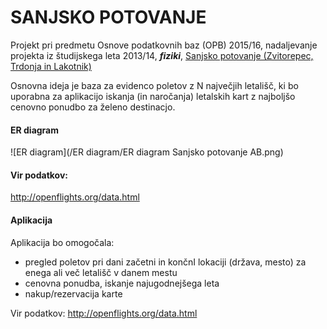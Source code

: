 # SANJSKO POTOVANJE
Projekt pri predmetu Osnove podatkovnih baz (OPB) 2015/16, nadaljevanje projekta iz študijskega leta 2013/14, _**fiziki**_, [Sanjsko potovanje (Zvitorepec, Trdonja in Lakotnik)](http://ucilnica1314.fmf.uni-lj.si/mod/wiki/view.php?id=10382)


Osnovna ideja je baza za evidenco poletov z N največjih letališč, ki bo uporabna za aplikacijo iskanja (in naročanja) letalskih kart z najboljšo cenovno ponudbo za želeno destinacjo.

#### ER diagram
![ER diagram](/ER diagram/ER diagram Sanjsko potovanje AB.png)

#### Vir podatkov: 
http://openflights.org/data.html

#### Aplikacija

Aplikacija bo omogočala: 
* pregled poletov pri dani začetni in končnI lokaciji (država, mesto) za enega ali več letališč v danem mestu
* cenovna ponudba, iskanje najugodnejšega leta
* nakup/rezervacija karte

Vir podatkov: 
http://openflights.org/data.html

